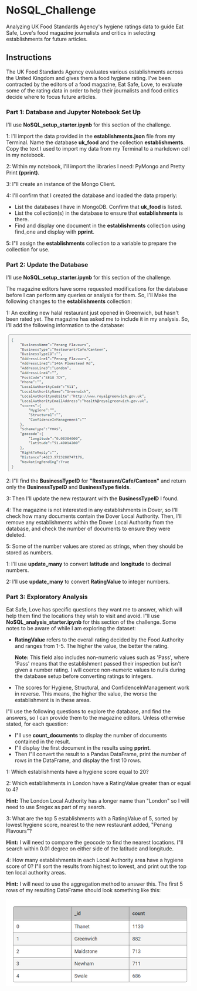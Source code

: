 # NoSQL_Challenge
Analyzing UK Food Standards Agency's hygiene ratings data to guide Eat Safe, Love's food magazine journalists and critics in selecting establishments for future articles.

## Instructions
The UK Food Standards Agency evaluates various establishments across the United Kingdom and gives them a food hygiene rating. I've been contracted by the editors of a food magazine, Eat Safe, Love, to evaluate some of the rating data in order to help their journalists and food critics decide where to focus future articles.

### Part 1: Database and Jupyter Notebook Set Up
I'll use **NoSQL_setup_starter.ipynb** for this section of the challenge.

1: I'll import the data provided in the **establishments.json** file from my Terminal. Name the database **uk_food** and the collection **establishments**. Copy the text I used to import my data from my Terminal to a markdown cell in my notebook.

2: Within my notebook, I'll import the libraries I need: PyMongo and Pretty Print **(pprint)**.

3: I"ll create an instance of the Mongo Client.

4: I'll confirm that I created the database and loaded the data properly:

  - List the databases I have in MongoDB. Confirm that **uk_food** is listed.
  - List the collection(s) in the database to ensure that **establishments** is there.
  - Find and display one document in the **establishments** collection using find_one and display with **pprint**.

5: I"ll assign the **establishments** collection to a variable to prepare the collection for use.

### Part 2: Update the Database
I'll use **NoSQL_setup_starter.ipynb** for this section of the challenge.

The magazine editors have some requested modifications for the database before I can perform any queries or analysis for them. So, I'll Make the following changes to the **establishments** collection:

1: An exciting new halal restaurant just opened in Greenwich, but hasn't been rated yet. The magazine has asked me to include it in my analysis. So, I'll add the following information to the database:

![](Image.png)

2: I"ll find the **BusinessTypeID** for **"Restaurant/Cafe/Canteen"** and return only the **BusinessTypeID** and **BusinessType fields**.

3: Then I'll update the new restaurant with the **BusinessTypeID** I found.

4: The magazine is not interested in any establishments in Dover, so I'll check how many documents contain the Dover Local Authority.
Then, I'll remove any establishments within the Dover Local Authority from the database, and check the number of documents to ensure they were deleted.

5: Some of the number values are stored as strings, when they should be stored as numbers.

   1: I'll use **update_many** to convert **latitude** and **longitude** to decimal numbers.
   
   2: I'll use **update_many** to convert **RatingValue** to integer numbers.

### Part 3: Exploratory Analysis
Eat Safe, Love has specific questions they want me to answer, which will help them find the locations they wish to visit and avoid.
I"ll use **NoSQL_analysis_starter.ipynb** for this section of the challenge.
Some notes to be aware of while I am exploring the dataset:

- **RatingValue** refers to the overall rating decided by the Food Authority and ranges from 1-5. The higher the value, the better the rating.

  **Note:** This field also includes non-numeric values such as 'Pass', where 'Pass' means that the establishment passed their inspection but isn't given a number rating. I will coerce non-numeric values to nulls during the database setup before converting ratings to integers.
- The scores for Hygiene, Structural, and ConfidenceInManagement work in reverse. This means, the higher the value, the worse the establishment is in these areas.

I"ll use the following questions to explore the database, and find the answers, so I can provide them to the magazine editors.
Unless otherwise stated, for each question:

- I"ll use **count_documents** to display the number of documents contained in the result.
- I"ll display the first document in the results using **pprint**.
- Then I"ll convert the result to a Pandas DataFrame, print the number of rows in the DataFrame, and display the first 10 rows.

1: Which establishments have a hygiene score equal to 20?

2: Which establishments in London have a RatingValue greater than or equal to 4?

**Hint:** The London Local Authority has a longer name than "London" so I will need to use $regex as part of my search.

3: What are the top 5 establishments with a RatingValue of 5, sorted by lowest hygiene score, nearest to the new restaurant added, "Penang Flavours"?

**Hint:** I will need to compare the geocode to find the nearest locations. I"ll search within 0.01 degree on either side of the latitude and longitude.

4: How many establishments in each Local Authority area have a hygiene score of 0? I"ll sort the results from highest to lowest, and print out the top ten local authority areas.

**Hint:** I will need to use the aggregation method to answer this.
The first 5 rows of my resulting DataFrame should look something like this:

![](Image2.png)
